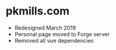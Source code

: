 # pkmills.com

* Redesigned March 2019
* Personal page moved to Forge server
* Removed all vue dependencies


